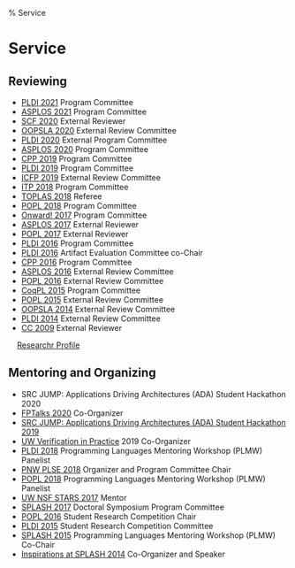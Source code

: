 % Service

<!-- TODO double check and clean up -->

# Service

## Reviewing

- [PLDI 2021](https://pldi21.sigplan.org/committee/pldi-2021-papers-program-committee)
    Program Committee
- [ASPLOS 2021](https://asplos-conference.org/committees/)
    Program Committee
- [SCF 2020](https://scf.acm.org/2020/)
    External Reviewer
- [OOPSLA 2020](https://2020.splashcon.org/committee/splash-2020-oopsla-external-review-committee)
    External Review Committee
- [PLDI 2020](https://pldi20.sigplan.org/committee/pldi-2020-papers-external-program-committee)
    External Program Committee
- [ASPLOS 2020](https://asplos-conference.org/2020/index.html%3Fp=44.html)
    Program Committee
- [CPP 2019](https://popl19.sigplan.org/committee/cpp-2019-papers-program-committee)
    Program Committee
- [PLDI 2019](https://pldi19.sigplan.org/committee/pldi-2019-papers-program-committee)
    Program Committee
- [ICFP 2019](https://icfp19.sigplan.org/committee/icfp-2019-papers-external-review-committee)
    External Review Committee
- [ITP 2018](https://itp2018.inria.fr/program-committee/)
    Program Committee
- [TOPLAS 2018](https://dl.acm.org/loi/toplas)
    Referee
- [POPL 2018](https://popl18.sigplan.org/committee/popl-2018-papers-program-committee)
    Program Committee
- [Onward! 2017](https://2017.onward-conference.org/committee/onward-2017-onward-papers-program-committee)
    Program Committee
- [ASPLOS 2017](http://novel.ict.ac.cn/ASPLOS2017/committees.html)
    External Reviewer
- [POPL 2017](https://popl17.sigplan.org/)
    External Reviewer
- [PLDI 2016](https://pldi16.sigplan.org/committee/pldi-2016-program-committee)
    Program Committee
- [PLDI 2016](https://pldi16.sigplan.org/committee/research-artifacts-artifact-evaluation-committee)
    Artifact Evaluation Committee co-Chair
- [CPP 2016](https://conf.researchr.org/committee/CPP-2016/cpp-2016-papers-program-committee)
    Program Committee
- [ASPLOS 2016](https://research.ece.cmu.edu/calcm/asplos2016/organization.html)
    External Review Committee
- [POPL 2016](https://popl16.sigplan.org/committee/popl-2016-papers-external-reviewing-committee)
    External Review Committee
- [CoqPL 2015](https://coqpl.cs.washington.edu/)
    Program Committee
- [POPL 2015](https://popl.mpi-sws.org/2015/)
    External Review Committee
- [OOPSLA 2014](https://2014.splashcon.org/committee/oopsla2014-external-review-committee)
    External Review Committee
- [PLDI 2014](http://conferences.inf.ed.ac.uk/pldi2014/)
    External Review Committee
- [CC 2009](https://dblp.org/db/conf/cc/cc2009.html)
    External Reviewer

&nbsp; &nbsp;
[Researchr Profile](https://conf.researchr.org/profile/conf/zacharytatlock)

## Mentoring and Organizing

- SRC JUMP: Applications Driving Architectures (ADA) Student Hackathon 2020
- [FPTalks 2020](http://fpbench.org/talks/fptalks20.html) Co-Organizer
- [SRC JUMP: Applications Driving Architectures (ADA) Student Hackathon 2019](https://adacenter.org/news/ada-hosts-third-student-hackathon-12062019)
- [UW Verification in Practice](http://vip.cs.washington.edu/)
    2019 Co-Organizer
- [PLDI 2018](https://pldi18.sigplan.org/track/PLMW-PLDI-2018)
    Programming Languages Mentoring Workshop (PLMW) Panelist
- [PNW PLSE 2018](http://pnwplse.org/)
    Organizer and Program Committee Chair
- [POPL 2018](https://popl18.sigplan.org/track/PLMW-POPL-2018)
    Programming Languages Mentoring Workshop (PLMW) Panelist
- [UW NSF STARS 2017](https://www.engr.washington.edu/stars)
    Mentor
- [SPLASH 2017](https://2017.splashcon.org/committee/splash-2017-doctoral-symposium-program-committee)
    Doctoral Symposium Program Committee
- [POPL 2016](https://popl16.sigplan.org/committee/popl-2016-organizing-committee)
    Student Research Competition Chair
- [PLDI 2015](https://pldi15.sigplan.org/track/Student+Research+Competition#About)
    Student Research Competition Committee
- [SPLASH 2015](https://2015.splashcon.org/committee/splash2015-organizing-committee)
    Programming Languages Mentoring Workshop (PLMW) Co-Chair
- [Inspirations at SPLASH 2014](https://2014.splashcon.org/track/splash2014-inspirations#About)
    Co-Organizer and Speaker

<!--

TODO

## PhD Committees

- Emily Furst
- Molly Carton
- Eddie Yan
- [TODO students]

## MS Committees

## BS Honors Committees

## Department Service

TODO
2009 - 2011 UCSD CSE GradCom Student Representative

% TODO
% For my undergraduate honors project,
%   Bill Harris and I developed a domain specific language
%   and specialized hardware to let users program
%   an 80 foot (24 meter) neon sculpture over the web.

-->
